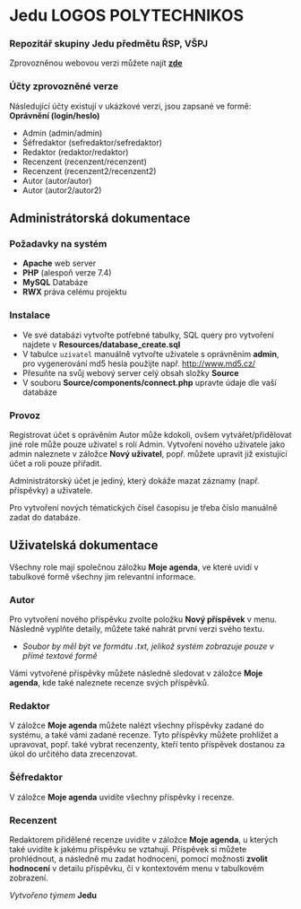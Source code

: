 ﻿# Jedu LOGOS POLYTECHNIKOS
### Repozitář skupiny Jedu předmětu ŘSP, VŠPJ

Zprovozněnou webovou verzi můžete najít **[zde](https://alpha.kts.vspj.cz/~hak01/RSP/)**

### Účty zprovozněné verze
Následující účty existují v ukázkové verzi, jsou zapsané ve formě: **Oprávnění (login/heslo)**
- Admin (admin/admin)
- Šéfredaktor (sefredaktor/sefredaktor)
- Redaktor (redaktor/redaktor)
- Recenzent (recenzent/recenzent)
- Recenzent (recenzent2/recenzent2)
- Autor (autor/autor)
- Autor (autor2/autor2)

## Administrátorská dokumentace

### Požadavky na systém
- **Apache** web server
- **PHP** (alespoň verze 7.4)
- **MySQL** Databáze
- **RWX** práva celému projektu

### Instalace
- Ve své databázi vytvořte potřebné tabulky, SQL query pro vytvoření najdete v **Resources/database_create.sql**
- V tabulce `uzivatel` manuálně vytvořte uživatele s oprávněním **admin**, pro vygenerování md5 hesla použijte např. http://www.md5.cz/
- Přesuňte na svůj webový server celý obsah složky **Source**
- V souboru **Source/components/connect.php** upravte údaje dle vaší databáze

### Provoz
Registrovat účet s oprávěním Autor může kdokoli, ovšem vytvářet/přidělovat jiné role může pouze uživatel s rolí Admin. Vytvoření nového uživatele jako admin naleznete v záložce **Nový uživatel**, popř. můžete upravit již existující účet a roli pouze přiřadit.

Administrátorský účet je jediný, který dokáže mazat záznamy (např. příspěvky) a uživatele.

Pro vytvoření nových tématických čísel časopisu je třeba číslo manuálně zadat do databáze.

## Uživatelská dokumentace

Všechny role mají společnou záložku **Moje agenda**, ve které uvidí v tabulkové formě všechny jim relevantní informace.

### Autor
Pro vytvoření nového příspěvku zvolte položku **Nový příspěvek** v menu. Následně vyplňte detaily, můžete také nahrát první verzi svého textu.
- *Soubor by měl být ve formátu .txt, jelikož systém zobrazuje pouze v přímé textové formě*

Vámi vytvořené příspěvky můžete následně sledovat v záložce **Moje agenda**, kde také naleznete recenze svých příspěvků.

### Redaktor
V záložce **Moje agenda** můžete nalézt všechny příspěvky zadané do systému, a také vámi zadané recenze. Tyto příspěvky můžete prohlížet a upravovat, popř. také vybrat recenzenty, kteří tento příspěvek dostanou za úkol do určitého data zrecenzovat.

### Šéfredaktor
V záložce **Moje agenda** uvidíte všechny příspěvky i recenze.

### Recenzent
Redaktorem přidělené recenze uvidíte v záložce **Moje agenda**, u kterých také uvidíte k jakému příspěvku se vztahují. Příspěvek si můžete prohlédnout, a následně mu zadat hodnocení, pomocí možnosti **zvolit hodnocení** v detailu příspěvku, či v kontextovém menu v tabulkovém zobrazení.
  
  

*Vytvořeno týmem* **Jedu**
